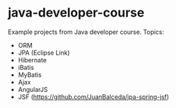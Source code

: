 # java-developer-course
Example projects from Java developer course.
Topics:
* ORM
* JPA (Eclipse Link)
* Hibernate
* iBatis
* MyBatis
* Ajax
* AngularJS
* JSF (https://github.com/JuanBalceda/jpa-spring-jsf)

